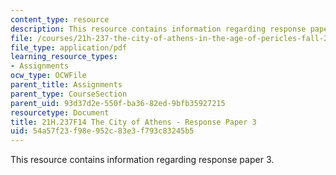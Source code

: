 ```yaml
---
content_type: resource
description: This resource contains information regarding response paper 3.
file: /courses/21h-237-the-city-of-athens-in-the-age-of-pericles-fall-2014/54a57f23f98e952c83e3f793c83245b5_MIT21H_237F14_Response3.pdf
file_type: application/pdf
learning_resource_types:
- Assignments
ocw_type: OCWFile
parent_title: Assignments
parent_type: CourseSection
parent_uid: 93d37d2e-550f-ba36-82ed-9bfb35927215
resourcetype: Document
title: 21H.237F14 The City of Athens - Response Paper 3
uid: 54a57f23-f98e-952c-83e3-f793c83245b5
---
```

This resource contains information regarding response paper 3.

